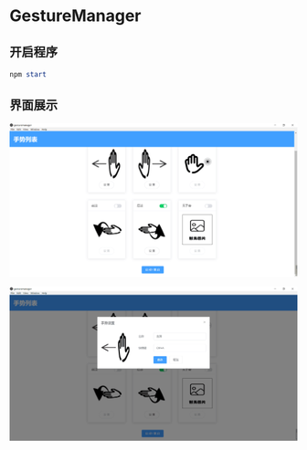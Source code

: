 # GestureManager



## 开启程序

```powershell
npm start
```



## 界面展示

![img](./readme/1.png)



![img](./readme/2.png)